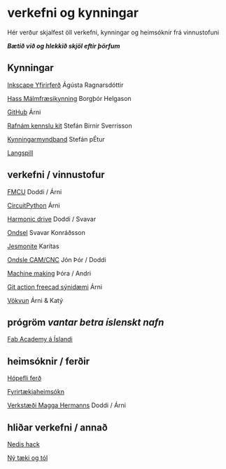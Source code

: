 # verkefni og kynningar

Hér verður skjalfest öll verkefni, kynningar og heimsóknir frá vinnustofuni

**_Bætið við og hlekkið skjöl eftir þörfum_**

## Kynningar

[Inkscape Yfirirferð](inscape_yfirferd.md) Ágústa Ragnarsdóttir

[Hass Málmfræsikynning](haas_malmfraes.md) Borgþór Helgason

[GitHub](gitaction.md) Árni

[Rafnám kennslu kit]() Stefán Birnir Sverrisson

[Kynningarmyndband]() Stefán pÉtur

[Langspill]()

## verkefni / vinnustofur

[FMCU](fmcu.md) Doddi / Árni

[CircuitPython](circuitpython.md) Árni

[Harmonic drive](HarmonicDrive.md) Doddi / Svavar

[Ondsel](ondsel.md) Svavar Konráðsson

[Jesmonite](jesmonite.md) Karítas

[Ondsle CAM/CNC]() Jón Þór / Doddi

[Machine making](machinemaking.md) Þóra / Andri

[Git action freecad sýnidæmi]() Árni

[Vökvun](vokvun.md) Árni & Katý

## prógröm *vantar betra íslenskt nafn*

[Fab Academy á Íslandi](fabacademy.md)


## heimsóknir / ferðir

[Hópefli ferð]()

[Fyrirtækjaheimsókn]()

[Verkstæði Magga Hermanns](https://www.tubes.is/category/frettir/a-verkstaedisbordinu/) Doddi / Árni

## hliðar verkefni / annað

[Nedis hack]()

[Ný tæki og  tól]()
